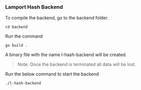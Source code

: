 ### Lamport Hash Backend

To compile the backend, go to the backend folder.

```
cd backend
```

Run the command

```
go build .
```

A binary file with the name l-hash-backend will be created.

> Note: Once the backend is terminated all data will be lost.

Run the below command to start the backend

```
./l-hash-backend
```
